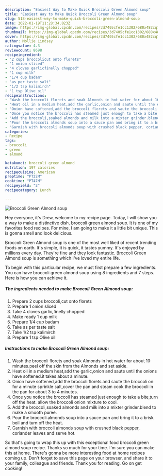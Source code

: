 ```yaml
---
description: "Easiest Way to Make Quick Broccoli Green Almond soup"
title: "Easiest Way to Make Quick Broccoli Green Almond soup"
slug: 518-easiest-way-to-make-quick-broccoli-green-almond-soup
date: 2022-01-19T11:28:34.823Z
image: https://img-global.cpcdn.com/recipes/3d7405cfe1cc1302/680x482cq70/broccoli-green-almond-soup-recipe-main-photo.jpg
thumbnail: https://img-global.cpcdn.com/recipes/3d7405cfe1cc1302/680x482cq70/broccoli-green-almond-soup-recipe-main-photo.jpg
cover: https://img-global.cpcdn.com/recipes/3d7405cfe1cc1302/680x482cq70/broccoli-green-almond-soup-recipe-main-photo.jpg
author: Mollie Lindsey
ratingvalue: 4.3
reviewcount: 8698
recipeingredient:
- "2 cups broccolicut onto florets"
- "1 onion sliced"
- "4 cloves garlicfinelly chopped"
- "1 cup milk"
- "1/4 cup badam"
- "as per taste salt"
- "1/2 tsp kalimirch"
- "1 tsp Olive oil"
recipeinstructions:
- "Wash the broccoli florets and soak Almonds in hot water for about 10 minutes.peel off the skin from the Almonds and set aside."
- "Heat oil in a medium heat,add the garlic,onion and saute until the onions have softened.it takes about a minute."
- "Onion have softened,add the broccoli florets and saute the broccoli on for a minute sprinkle salt,cover the pan and steam cook the broccoli in the pan for about 3 to 4 minutes."
- "Once you notice the broccoli has steamed just enough to take a bite,turn off the heat. allow the broccoli onion mixture to cool."
- "Add the broccoli,soaked almonds and milk into a mixter grinder.blend to make a smooth puree."
- "Pour the broccoli almonds soup into a sauce pan and bring it to a brisk boil and turn off the heat."
- "Garnish with broccoli almonds soup with crushed black pepper, coriander leaves and serve hot."
categories:
- Recipe
tags:
- broccoli
- green
- almond

katakunci: broccoli green almond 
nutrition: 197 calories
recipecuisine: American
preptime: "PT22M"
cooktime: "PT47M"
recipeyield: "2"
recipecategory: Lunch

---
```



![Broccoli Green Almond soup](https://img-global.cpcdn.com/recipes/3d7405cfe1cc1302/680x482cq70/broccoli-green-almond-soup-recipe-main-photo.jpg)

Hey everyone, it's Drew, welcome to my recipe page. Today, I will show you a way to make a distinctive dish, broccoli green almond soup. It is one of my favorites food recipes. For mine, I am going to make it a little bit unique. This is gonna smell and look delicious.



Broccoli Green Almond soup is one of the most well liked of recent trending foods on earth. It's simple, it is quick, it tastes yummy. It's enjoyed by millions every day. They're fine and they look fantastic. Broccoli Green Almond soup is something which I've loved my entire life.


To begin with this particular recipe, we must first prepare a few ingredients. You can have broccoli green almond soup using 8 ingredients and 7 steps. Here is how you can achieve it.

<!--inarticleads1-->

##### The ingredients needed to make Broccoli Green Almond soup:

1. Prepare 2 cups broccoli,cut onto florets
1. Prepare 1 onion sliced
1. Take 4 cloves garlic,finelly chopped
1. Make ready 1 cup milk
1. Prepare 1/4 cup badam
1. Take as per taste salt
1. Take 1/2 tsp kalimirch
1. Prepare 1 tsp Olive oil




<!--inarticleads2-->

##### Instructions to make Broccoli Green Almond soup:

1. Wash the broccoli florets and soak Almonds in hot water for about 10 minutes.peel off the skin from the Almonds and set aside.
1. Heat oil in a medium heat,add the garlic,onion and saute until the onions have softened.it takes about a minute.
1. Onion have softened,add the broccoli florets and saute the broccoli on for a minute sprinkle salt,cover the pan and steam cook the broccoli in the pan for about 3 to 4 minutes.
1. Once you notice the broccoli has steamed just enough to take a bite,turn off the heat. allow the broccoli onion mixture to cool.
1. Add the broccoli,soaked almonds and milk into a mixter grinder.blend to make a smooth puree.
1. Pour the broccoli almonds soup into a sauce pan and bring it to a brisk boil and turn off the heat.
1. Garnish with broccoli almonds soup with crushed black pepper, coriander leaves and serve hot.




So that's going to wrap this up with this exceptional food broccoli green almond soup recipe. Thanks so much for your time. I'm sure you can make this at home. There's gonna be more interesting food at home recipes coming up. Don't forget to save this page on your browser, and share it to your family, colleague and friends. Thank you for reading. Go on get cooking!
